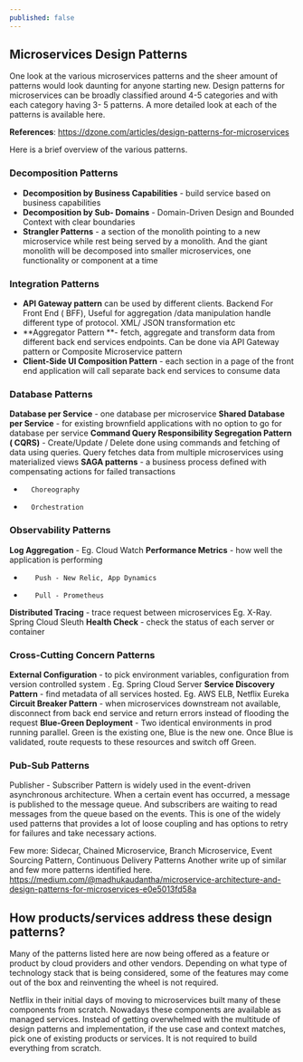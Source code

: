```yaml
---
published: false
---
```

## Microservices Design Patterns

One look at the various microservices patterns and the sheer amount of patterns would look daunting for anyone starting new. Design patterns for microservices can be broadly classified around 4-5 categories and with each category having 3- 5 patterns. A more detailed look at each of the patterns is available here. 

**References**: https://dzone.com/articles/design-patterns-for-microservices

Here is a brief overview of the various patterns.

### Decomposition Patterns
- **Decomposition by Business Capabilities** - build service based on business capabilities
- **Decomposition by Sub- Domains** - Domain-Driven Design and Bounded Context with clear boundaries
- **Strangler Patterns** - a section of the monolith pointing to a new microservice while rest being served by a monolith. And the giant monolith will be decomposed into smaller microservices,  one functionality or component at a time

### Integration Patterns
- **API Gateway pattern**
	 can be used by different clients. Backend For Front End ( BFF),
 	Useful for aggregation /data  manipulation
 	handle different type of protocol. XML/ JSON transformation etc
- **Aggregator Pattern **- fetch, aggregate and transform data from different back end services endpoints. Can be done via API Gateway pattern or Composite Microservice pattern
- **Client-Side UI Composition Pattern** - each section in a page of the front end application will call separate back end services to consume data

### Database Patterns
 **Database per Service** - one database per microservice
 **Shared Database per Service** - for existing brownfield applications with no option to go for database per service
 **Command Query Responsibility Segregation Pattern ( CQRS)** - Create/Update / Delete done using commands and fetching of data using queries. Query fetches data from multiple microservices using materialized views
 **SAGA patterns** - a business process defined with compensating actions for failed transactions
- 		Choreography
- 		Orchestration

### Observability Patterns
 **Log Aggregation** - Eg. Cloud Watch
 **Performance Metrics** - how well the application is performing
-	 	 Push - New Relic, App Dynamics
-		 Pull - Prometheus
 **Distributed Tracing** - trace request between microservices Eg. X-Ray. Spring Cloud Sleuth
 **Health Check** - check the status of each server or container

### Cross-Cutting Concern Patterns
 **External Configuration** - to pick environment variables, configuration from version controlled system . Eg. Spring Cloud Server
 **Service Discovery Pattern** - find metadata of all services hosted. Eg. AWS ELB, Netflix Eureka
 **Circuit Breaker Pattern** - when microservices downstream not available, disconnect from back end service and return errors instead of flooding the request
 **Blue-Green Deployment** - Two identical environments in prod running parallel. Green is the existing one, Blue is the new one. Once Blue is validated, route requests to these resources and switch off Green.

### Pub-Sub Patterns
Publisher - Subscriber Pattern is widely used in the event-driven asynchronous architecture. When a certain event has occurred, a message is published to the message queue. And subscribers are waiting to read messages from the queue based on the events. This is one of the widely used patterns that provides a lot of loose coupling and has options to retry for failures and take necessary actions.


Few more: Sidecar, Chained Microservice, Branch Microservice, Event Sourcing Pattern, Continuous Delivery Patterns
Another write up of similar and few more patterns identified here. 
https://medium.com/@madhukaudantha/microservice-architecture-and-design-patterns-for-microservices-e0e5013fd58a

## How products/services address these design patterns?

Many of the patterns listed here are now being offered as a feature or product by cloud providers and other vendors. Depending on what type of technology stack that is being considered, some of the features may come out of the box and reinventing the wheel is not required. 

Netflix in their initial days of moving to microservices built many of these components from scratch. Nowadays these components are available as managed services. Instead of getting overwhelmed with the multitude of design patterns and implementation, if the use case and context matches, pick one of existing products or services. It is not required to build everything from scratch.

